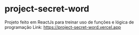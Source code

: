 # project-secret-word
Projeto feito em ReactJs para treinar uso de funções e lógica de programação
Link: https://project-secret-word.vercel.app
